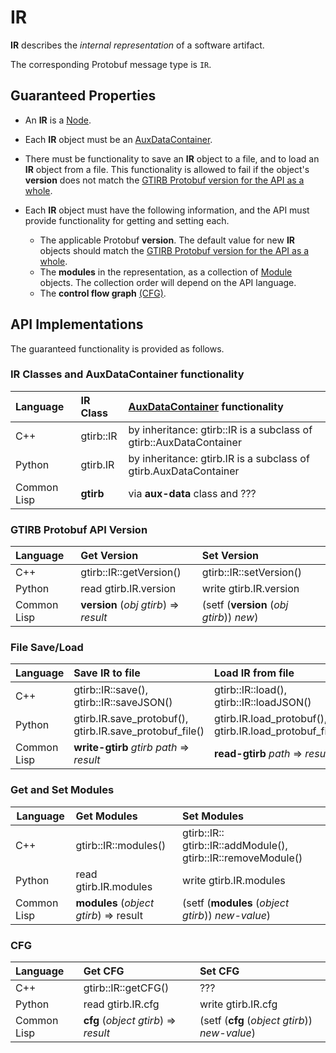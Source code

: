 IR
==========

**IR** describes the *internal representation* of a software artifact.

The corresponding Protobuf message type is `IR`.


Guaranteed Properties
---------------------

- An **IR** is a [Node](Node.md).

- Each **IR** object must be an [AuxDataContainer](AuxDataContainer.md).

- There must be functionality to save an **IR** object to a file, and
  to load an **IR** object from a file. This functionality is allowed
  to fail if the object's **version** does not match the [GTIRB
  Protobuf version for the API as a whole](Version.md).

- Each **IR** object must have the following information, and the API
  must provide functionality for getting and setting each.
  - The applicable Protobuf **version**.
    The default value for new **IR** objects should match the
    [GTIRB Protobuf version for the API as a whole](Version.md).
  - The **modules** in the representation, as a collection of
    [Module](Module.md) objects. The collection order will depend on
    the API language.
  - The **control flow graph** [(CFG)](CFG.md).


API Implementations
--------------------

The guaranteed functionality is provided as follows.

### IR Classes and AuxDataContainer functionality

| Language    | IR Class  | [AuxDataContainer](AuxDataContainer.md) functionality              |
|:------------|:----------|:-------------------------------------------------------------------|
| C++         | gtirb::IR | by inheritance: gtirb::IR is a subclass of gtirb::AuxDataContainer |
| Python      | gtirb.IR  | by inheritance: gtirb.IR is a subclass of gtirb.AuxDataContainer   |
| Common Lisp | **gtirb** | via **aux-data** class and ??? |


### GTIRB Protobuf API Version


| Language    | Get Version             | Set Version             |
|:------------|:------------------------|:------------------------|
| C++         | gtirb::IR::getVersion() | gtirb::IR::setVersion() |
| Python      | read gtirb.IR.version   | write gtirb.IR.version  |
| Common Lisp | **version** (*obj* *gtirb*) => *result* | (setf (**version** (*obj* *gtirb*)) *new*) |


### File Save/Load

| Language    | Save IR to file         | Load IR from file            |
|:------------|:------------------------|:------------------------|
| C++         | gtirb::IR::save(), gtirb::IR::saveJSON() | gtirb::IR::load(), gtirb::IR::loadJSON() |
| Python      | gtirb.IR.save_protobuf(), gtirb.IR.save_protobuf_file() | gtirb.IR.load_protobuf(), gtirb.IR.load_protobuf_file() |
| Common Lisp |  **write-gtirb** *gtirb* *path* => *result* | **read-gtirb** *path* => *result* |




### Get and Set Modules

| Language    | Get Modules                          | Set Modules            |
|-------------|:-------------------------------------|:-----------------------|
| C++         | gtirb::IR::modules()                 | gtirb::IR:: gtirb::IR::addModule(), gtirb::IR::removeModule() |
| Python      | read gtirb.IR.modules                | write gtirb.IR.modules |
| Common Lisp | **modules** (*object* *gtirb*) => result | (setf (**modules** (*object* *gtirb*)) *new-value*) |






### CFG


| Language    | Get CFG                                | Set CFG                                         |
|:------------|:---------------------------------------|:------------------------------------------------|
| C++         | gtirb::IR::getCFG()                    | ???                                             |
| Python      | read gtirb.IR.cfg                      | write gtirb.IR.cfg                              |
| Common Lisp | **cfg** (*object* *gtirb*) => *result* | (setf (**cfg** (*object* *gtirb*)) *new-value*) |

